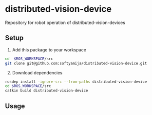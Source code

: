 # distributed-vision-device
Repository for robot operation of distributed-vision-devices

## Setup

1. Add this package to your workspace

  ```bash
  cd  $ROS_WORKSPACE/src
  git clone git@github.com:softyanija/distributed-vision-device.git
  ```
2. Download dependencies

  ```bash
  rosdep install -ignore-src --from-paths distributed-vision-device
  cd $ROS_WORKSPACE/src
  catkin build distributed-vision-device
  ```


## Usage
